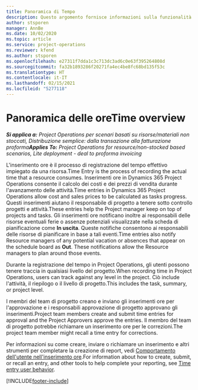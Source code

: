 ```yaml
---
title: Panoramica di Tempo
description: Questo argomento fornisce informazioni sulla funzionalità tempo in Dynamics 365 Project Operations.
author: stsporen
manager: AnnBe
ms.date: 10/02/2020
ms.topic: article
ms.service: project-operations
ms.reviewer: kfend
ms.author: stsporen
ms.openlocfilehash: e27311f7dda1c3c713dc3ad6c0e63f395264808d
ms.sourcegitcommit: fa32b1893286f20271fa4ec4be8fc68bd135f53c
ms.translationtype: HT
ms.contentlocale: it-IT
ms.lasthandoff: 02/15/2021
ms.locfileid: "5277118"
---
```

# <a name="time-overview"></a><span data-ttu-id="11aae-103">Panoramica delle ore</span><span class="sxs-lookup"><span data-stu-id="11aae-103">Time overview</span></span>

<span data-ttu-id="11aae-104">_**Si applica a:** Project Operations per scenari basati su risorse/materiali non stoccati, Distribuzione semplice: dalla transazione alla fatturazione proforma_</span><span class="sxs-lookup"><span data-stu-id="11aae-104">_**Applies To:** Project Operations for resource/non-stocked based scenarios, Lite deployment - deal to proforma invoicing_</span></span>

<span data-ttu-id="11aae-105">L'inserimento ore è il processo di registrazione del tempo effettivo impiegato da una risorsa.</span><span class="sxs-lookup"><span data-stu-id="11aae-105">Time Entry is the process of recording the actual time that a resource consumes.</span></span> <span data-ttu-id="11aae-106">Inserimenti ore in Dynamics 365 Project Operations consente il calcolo dei costi e dei prezzi di vendita durante l'avanzamento delle attività.</span><span class="sxs-lookup"><span data-stu-id="11aae-106">Time entries in Dynamics 365 Project Operations allow cost and sales prices to be calculated as tasks progress.</span></span> <span data-ttu-id="11aae-107">Questi inserimenti aiutano il responsabile di progetto a tenere sotto controllo progetti e attività.</span><span class="sxs-lookup"><span data-stu-id="11aae-107">These entries help the Project manager keep on top of projects and tasks.</span></span> <span data-ttu-id="11aae-108">Gli inserimenti ore notificano inoltre ai responsabili delle risorse eventuali ferie o assenze potenziali visualizzate nella scheda di pianificazione come **In uscita**. Queste notifiche consentono ai responsabili delle risorse di pianificare in base a tali eventi.</span><span class="sxs-lookup"><span data-stu-id="11aae-108">Time entries also notify Resource managers of any potential vacation or absences that appear on the schedule board as **Out**. These notifications allow the Resource managers to plan around those events.</span></span>

<span data-ttu-id="11aae-109">Durante la registrazione del tempo in Project Operations, gli utenti possono tenere traccia in qualsiasi livello del progetto.</span><span class="sxs-lookup"><span data-stu-id="11aae-109">When recording time in Project Operations, users can track against any level in the project.</span></span> <span data-ttu-id="11aae-110">Ciò include l'attività, il riepilogo o il livello di progetto.</span><span class="sxs-lookup"><span data-stu-id="11aae-110">This includes the task, summary, or project level.</span></span>

<span data-ttu-id="11aae-111">I membri del team di progetto creano e inviano gli inserimenti ore per l'approvazione e i responsabili approvazione di progetto approvano gli inserimenti.</span><span class="sxs-lookup"><span data-stu-id="11aae-111">Project team members create and submit time entries for approval and the Project Approvers approve the entries.</span></span> <span data-ttu-id="11aae-112">Il membro del team di progetto potrebbe richiamare un inserimento ore per le correzioni.</span><span class="sxs-lookup"><span data-stu-id="11aae-112">The project team member might recall a time entry for corrections.</span></span>

<span data-ttu-id="11aae-113">Per informazioni su come creare, inviare o richiamare un inserimento e altri strumenti per completare la creazione di report, vedi [Comportamento dell'utente nell'inserimento ore](ui-behavior-time.md).</span><span class="sxs-lookup"><span data-stu-id="11aae-113">For information about how to create, submit, or recall an entry, and other tools to help complete your reporting, see [Time entry user behavior](ui-behavior-time.md).</span></span>



[!INCLUDE[footer-include](../includes/footer-banner.md)]